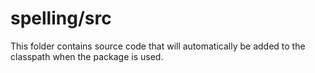# spelling/src

This folder contains source code that will automatically be added to the classpath when
the package is used.
